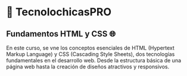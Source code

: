 # 💜 TecnolochicasPRO
## Fundamentos HTML  y CSS 🌐
En este curso, se vne los conceptos esenciales de HTML (Hypertext Markup Language) y CSS (Cascading Style Sheets), dos tecnologías fundamentales en el desarrollo web. Desde la estructura básica de una página web hasta la creación de diseños atractivos y responsivos.
